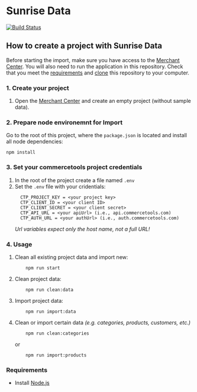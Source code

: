 # Sunrise Data

[![Build Status](https://travis-ci.org/commercetools/commercetools-sunrise-data.svg?branch=master)](https://travis-ci.org/commercetools/commercetools-sunrise-data)

## How to create a project with Sunrise Data

Before starting the import, make sure you have access to the [Merchant Center](https://mc.commercetools.com). You will also need to run the application in this repository. Check that you meet the [requirements](#requirements) and [clone](https://help.github.com/articles/cloning-a-repository/) this repository to your computer.

### 1. Create your project

1. Open the [Merchant Center](https://mc.commercetools.com) and create an empty project (without sample data).

### 2. Prepare node environemnt for Import

Go to the root of this project, where the `package.json` is located and install all node dependencies:

```
npm install
```
      
### 3. Set your commercetools project credentials

1. In the root of the project create a file named `.env`
2. Set the `.env` file with your cridentials:
    ```shell
      CTP_PROJECT_KEY = <your project key>
      CTP_CLIENT_ID = <your client ID>
      CTP_CLIENT_SECRET = <your client secret>
      CTP_API_URL = <your apiUrl> (i.e., api.commercetools.com)
      CTP_AUTH_URL = <your authUrl> (i.e., auth.commercetools.com)
    ```
    *Url variables expect only the host name, not a full URL!*

### 4. Usage

1. Clean all existing project data and import new:

    ```
        npm run start
    ```

2. Clean project data:

    ```
        npm run clean:data
    ```
    
3. Import project data:

    ```
        npm run import:data
    ```
    
4. Clean or import certain data *(e.g. categories, products, customers, etc.)* 

    ```
        npm run clean:categories
    ```
    
    or
    
    ```
        npm run import:products
    ```

### Requirements

- Install [Node.js](https://nodejs.org/en/download/)
